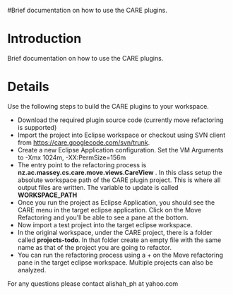 #Brief documentation on how to use the CARE plugins.

# Introduction #
Brief documentation on how to use the CARE plugins.

# Details #

Use the following steps to build the CARE plugins to your workspace.
  * Download the required plugin source code (currently move refactoring is supported)
  * Import the project into Eclipse workspace or checkout using SVN client from https://care.googlecode.com/svn/trunk.
  * Create a new Eclipse Application configuration. Set the VM Arguments to -Xmx 1024m, -XX:PermSize=156m
  * The entry point to the refactoring process is **nz.ac.massey.cs.care.move.views.CareView** . In this class setup the absolute workspace path of the CARE plugin project. This is where all output files are written. The variable to update is called **WORKSPACE\_PATH**
  * Once you run the project as Eclipse Application, you should see the CARE menu in the target eclipse application. Click on the Move Refactoring and you'll be able to see a pane at the bottom.
  * Now import a test project into the target eclipse workspace.
  * In the original workspace, under the CARE project, there is a folder called **projects-todo**. In that folder create an empty file with the same name as that of the project you are going to refactor.
  * You can run the refactoring process using a + on the Move refactoring pane in the target eclipse workspace. Multiple projects can also be analyzed.

For any questions please contact alishah\_ph at yahoo.com